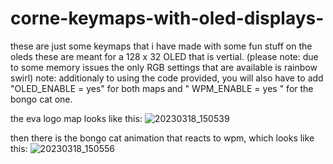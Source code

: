 # corne-keymaps-with-oled-displays-
these are just some keymaps that i have made with some fun stuff on the oleds these are meant for a 128 x 32 OLED that is vertial. (please note: due to some memory issues the only RGB settings that are available is rainbow swirl) note: additionaly to using the code provided, you will also have to add "OLED_ENABLE = yes" for both maps and " WPM_ENABLE = yes " for the bongo cat one. 

the eva logo map looks like this: 
![20230318_150539](https://user-images.githubusercontent.com/98348466/226114160-11921061-c8d1-4f18-b53d-4c0f6e1453c7.jpg)


then there is the bongo cat animation that reacts to wpm, which looks like this:
![20230318_150556](https://user-images.githubusercontent.com/98348466/226114216-9dc6f1a2-c80c-4910-92a3-4fecb7f4b773.jpg)

